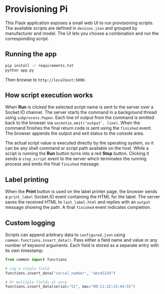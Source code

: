 # Provisioning Pi

This Flask application exposes a small web UI to run provisioning scripts. The
available scripts are defined in `devices.json` and grouped by manufacturer and
model. The UI lets you choose a combination and run the corresponding script.

## Running the app

```bash
pip install -r requirements.txt
python app.py
```

Then browse to `http://localhost:5000`.

## How script execution works

When **Run** is clicked the selected script name is sent to the server over a
Socket.IO channel. The server starts the command in a background thread using
`subprocess.Popen`. Each line of output from the command is emitted back to the
browser via `socketio.emit('output', line)`. When the command finishes the final
return code is sent using the `finished` event. The browser appends the output
and exit status to the console area.

The actual script value is executed directly by the operating system, so it can
be any shell command or script path available on the host. While a script is
running the **Run** button turns into a red **Stop** button. Clicking it sends a
`stop_script` event to the server which terminates the running process and
emits the final `finished` message.

## Label printing

When the **Print** button is used on the label printer page, the browser sends a
`print_label` Socket.IO event containing the HTML for the label. The server
saves the received HTML to `last_label.html` and replies with an `output` message
showing the path. A final `finished` event indicates completion.

## Custom logging

Scripts can append arbitrary data to `configured.json` using
`common.functions.insert_data()`. Pass either a field name and value or any
number of keyword arguments. Each field is stored as a separate entry with its
own timestamp:

```python
from common import functions

# Log a single field
functions.insert_data("serial_number", "abcd1234")

# Or multiple fields at once
functions.insert_data(serial="S1", mac="00:11:22:33:44:55")
```
